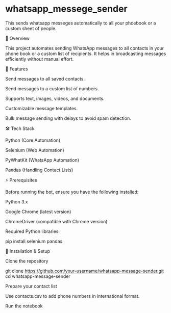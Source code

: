 # whatsapp_messege_sender
This sends whatsapp messeges automatically to all your phoebook or a custom sheet of people.

📌 Overview

This project automates sending WhatsApp messages to all contacts in your phone book or a custom list of recipients. It helps in broadcasting messages efficiently without manual effort.

🚀 Features

Send messages to all saved contacts.

Send messages to a custom list of numbers.

Supports text, images, videos, and documents.

Customizable message templates.

Bulk message sending with delays to avoid spam detection.

🛠️ Tech Stack

Python (Core Automation)

Selenium (Web Automation)

PyWhatKit (WhatsApp Automation)

Pandas (Handling Contact Lists)

⚡ Prerequisites

Before running the bot, ensure you have the following installed:

Python 3.x

Google Chrome (latest version)

ChromeDriver (compatible with Chrome version)

Required Python libraries:

pip install selenium pandas

🔧 Installation & Setup

Clone the repository

git clone https://github.com/your-username/whatsapp-message-sender.git
cd whatsapp-message-sender

Prepare your contact list

Use contacts.csv to add phone numbers in international format.

Run the notebook
